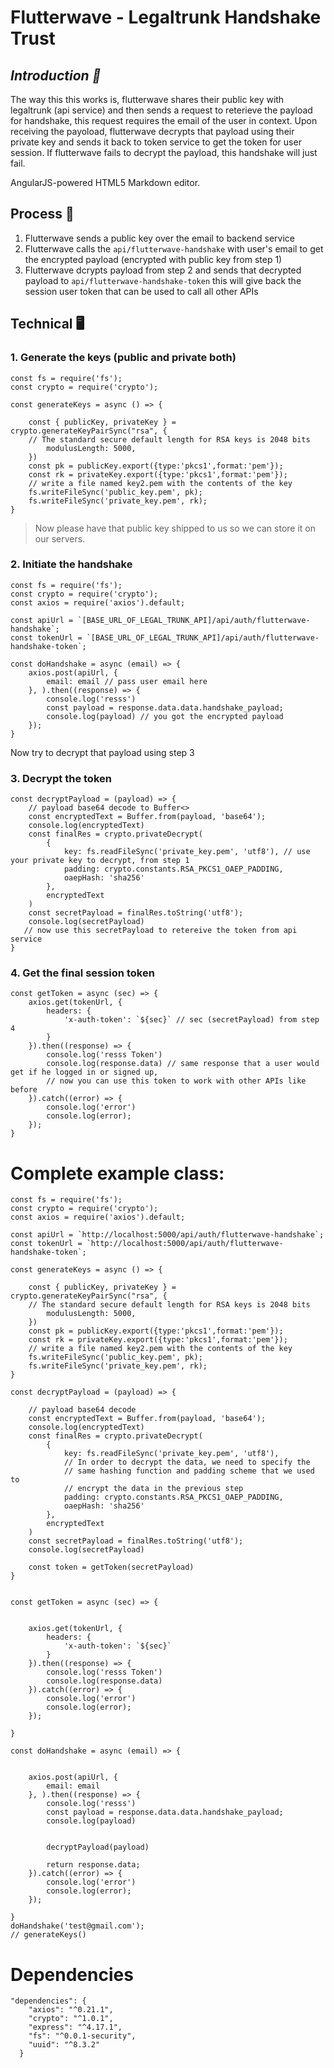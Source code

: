 # Flutterwave - Legaltrunk Handshake Trust
## _Introduction 📃_

The way this this works is, flutterwave shares their public key with legaltrunk (api service) and then sends a request to reterieve the payload for handshake, this request requires the email of the user in context. 
  Upon receiving the payoload, flutterwave decrypts that payload using their private key and sends it back to token service to get the token for user session.
  If flutterwave fails to decrypt the payload, this handshake will just fail. 
  
AngularJS-powered HTML5 Markdown editor.

## Process 🔐
1. Flutterwave sends a public key over the email to backend service
2. Flutterwave calls the `api/flutterwave-handshake` with user's email to get the encrypted payload (encrypted with public key from step 1)
3. Flutterwave dcrypts payload from step 2 and sends that decrypted payload to `api/flutterwave-handshake-token` this will give back the session user token that can be used to call all other APIs


## Technical 🖥

### 1. Generate the keys (public and private both)
```
const fs = require('fs');
const crypto = require('crypto');

const generateKeys = async () => {

    const { publicKey, privateKey } = crypto.generateKeyPairSync("rsa", {
    // The standard secure default length for RSA keys is 2048 bits
        modulusLength: 5000,
    })
    const pk = publicKey.export({type:'pkcs1',format:'pem'});
    const rk = privateKey.export({type:'pkcs1',format:'pem'});
    // write a file named key2.pem with the contents of the key
    fs.writeFileSync('public_key.pem', pk);
    fs.writeFileSync('private_key.pem', rk);
}
```
> Now please have that public key shipped to us so we can store it on our servers.

### 2. Initiate the handshake
```
const fs = require('fs');
const crypto = require('crypto');
const axios = require('axios').default;

const apiUrl = `[BASE_URL_OF_LEGAL_TRUNK_API]/api/auth/flutterwave-handshake`;
const tokenUrl = `[BASE_URL_OF_LEGAL_TRUNK_API]/api/auth/flutterwave-handshake-token`;

const doHandshake = async (email) => {
    axios.post(apiUrl, {
        email: email // pass user email here
    }, ).then((response) => {
        console.log('resss')
        const payload = response.data.data.handshake_payload;
        console.log(payload) // you got the encrypted payload
    });
}
```
Now try to decrypt that payload using step 3

### 3. Decrypt the token
```
const decryptPayload = (payload) => {
    // payload base64 decode to Buffer<>
    const encryptedText = Buffer.from(payload, 'base64');
    console.log(encryptedText)
    const finalRes = crypto.privateDecrypt(
        {
            key: fs.readFileSync('private_key.pem', 'utf8'), // use your private key to decrypt, from step 1
            padding: crypto.constants.RSA_PKCS1_OAEP_PADDING,
            oaepHash: 'sha256'
        },
        encryptedText
    )
    const secretPayload = finalRes.toString('utf8');
    console.log(secretPayload)
   // now use this secretPayload to retereive the token from api service
}
```

### 4. Get the final session token 
```
const getToken = async (sec) => {
    axios.get(tokenUrl, {
        headers: {
            'x-auth-token': `${sec}` // sec (secretPayload) from step 4
        }
    }).then((response) => {
        console.log('resss Token')
        console.log(response.data) // same response that a user would get if he logged in or signed up, 
        // now you can use this token to work with other APIs like before
    }).catch((error) => {
        console.log('error')
        console.log(error);
    });
}

```


# Complete example class:
```
const fs = require('fs');
const crypto = require('crypto');
const axios = require('axios').default;

const apiUrl = `http://localhost:5000/api/auth/flutterwave-handshake`;
const tokenUrl = `http://localhost:5000/api/auth/flutterwave-handshake-token`;

const generateKeys = async () => {

    const { publicKey, privateKey } = crypto.generateKeyPairSync("rsa", {
    // The standard secure default length for RSA keys is 2048 bits
        modulusLength: 5000,
    })
    const pk = publicKey.export({type:'pkcs1',format:'pem'});
    const rk = privateKey.export({type:'pkcs1',format:'pem'});
    // write a file named key2.pem with the contents of the key
    fs.writeFileSync('public_key.pem', pk);
    fs.writeFileSync('private_key.pem', rk);
}

const decryptPayload = (payload) => {

    // payload base64 decode
    const encryptedText = Buffer.from(payload, 'base64');
    console.log(encryptedText)
    const finalRes = crypto.privateDecrypt(
        {
            key: fs.readFileSync('private_key.pem', 'utf8'),
            // In order to decrypt the data, we need to specify the
            // same hashing function and padding scheme that we used to
            // encrypt the data in the previous step
            padding: crypto.constants.RSA_PKCS1_OAEP_PADDING,
            oaepHash: 'sha256'
        },
        encryptedText
    )
    const secretPayload = finalRes.toString('utf8');
    console.log(secretPayload)

    const token = getToken(secretPayload)
}


const getToken = async (sec) => {


    axios.get(tokenUrl, {
        headers: {
            'x-auth-token': `${sec}`
        }
    }).then((response) => {
        console.log('resss Token')
        console.log(response.data)
    }).catch((error) => {
        console.log('error')
        console.log(error);
    });
    
}

const doHandshake = async (email) => {


    axios.post(apiUrl, {
        email: email
    }, ).then((response) => {
        console.log('resss')
        const payload = response.data.data.handshake_payload;
        console.log(payload)


        decryptPayload(payload)

        return response.data;
    }).catch((error) => {
        console.log('error')
        console.log(error);
    });
    
}
doHandshake('test@gmail.com');
// generateKeys()
```

# Dependencies

```
"dependencies": {
    "axios": "^0.21.1",
    "crypto": "^1.0.1",
    "express": "^4.17.1",
    "fs": "^0.0.1-security",
    "uuid": "^8.3.2"
  }
  ```